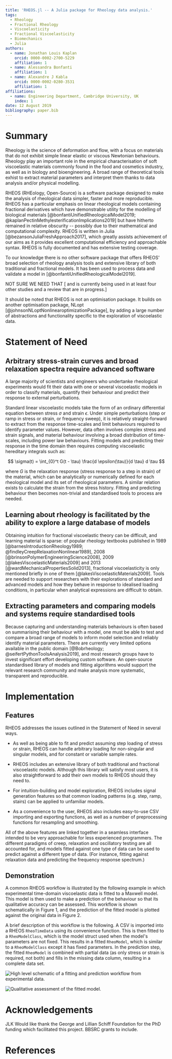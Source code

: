 ```yaml
---
title: 'RHEOS.jl -- A Julia package for Rheology data analysis.'
tags:
  - Rheology
  - Fractional Rheology
  - Viscoelasticity
  - Fractional Viscoelasticity
  - Biomechanics
  - Julia
authors:
  - name: Jonathan Louis Kaplan
    orcid: 0000-0002-2700-5229
    affiliation: 1
  - name: Alessandra Bonfanti
    affiliation: 1
  - name: Alexandre J Kabla
    orcid: 0000-0002-0280-3531
    affiliation: 1
affiliations:
  - name: Engineering Department, Cambridge University, UK
    index: 1
date: 12 August 2019
bibliography: paper.bib
---
```

# Summary
Rheology is the science of deformation and flow, with a focus on materials that do not exhibit simple linear elastic or viscous Newtonian behaviours. Rheology play an important role in the empirical characterisation of soft viscoelastic materials commonly found in the food and cosmetics industry, as well as in biology and bioengineering. A broad range of theoretical tools exhist to extract material parameters and interpret them thanks to data analysis and/or physical modelling. 

RHEOS (RHEology, Open-Source) is a software package designed to make the analysis of rheological data simpler, faster and more reproducible. RHEOS has a particular emphasis on linear rheological models containing fractional derivatives which have demonstrable utility for the modelling of biological materials [@bonfantiUnifiedRheologicalModel2019; @kaplanPectinMethylesterificationImplications2019] but have hitherto remained in relative obscurity -- possibly due to their mathematical and computational complexity. RHEOS is written in Julia [@bezansonJuliaFreshApproach2017], which greatly assists achievement of our aims as it provides excellent computational efficiency and approachable syntax. RHEOS is fully documented and has extensive testing coverage.

To our knowledge there is no other software package that offers RHEOS' broad selection of rheology analysis tools and extensive library of both traditional and fractional models.
It has been used to process data and validate a model in [@bonfantiUnifiedRheologicalModel2019].

NOT SURE WE NEED THAT [ and is currently being used in at least four other studies and a review that are in progress.]

It should be noted that RHEOS is not an optimisation package. It builds on another optimisation package, NLopt [@johnsonNLoptNonlinearoptimizationPackage], by adding a large number of abstractions and functionality specific to the exploration of viscoelastic data.

# Statement of Need

## Arbitrary stress-strain curves and broad relaxation spectra require advanced software

A large majority of scientists and engineers who undertanke rheological experiments would fit their data with one or several viscoelastic models in order to classify materials, quantify their behaviour and predict their response to external perturbations.

Standard linear viscoelastic models take the form of an ordinary differential equation between stress $\sigma$ and strain $\epsilon$. Under simple perturbations (step or ramp in stress or strain, or frequency sweep), it is relatively straight-forward to extract from the response time-scales and limit behaviours required to identify parameter values. However, data often involves complex stress and strain signals, and material behaviour involving a broad distribution of time-scales, including power law behaviours. Fitting models and predicting their response in the time domain then requires computing viscoelastic hereditary integrals such as:

$$ \sigma(t) = \int_{0}^t G(t - \tau) \frac{d \epsilon(\tau)}{d \tau} d \tau $$

where $G$ is the relaxation response (stress response to a step in strain) of the material, which can be analytically or numerically defined for each rheological model and its set of rheological parameters. A similar relation exists to calculate the strain from the stress history. Fitting and predicting behaviour then becomes non-trivial and standardised tools to process are needed.


## Learning about rheology is facilitated by the ability to explore a large database of models

Obtaining intuition for fractional viscoelastic theory can be difficult, and learning material is sparse: of popular rheology textbooks published in 1989 [@barnesIntroductionRheology1989; @findleyCreepRelaxationNonlinear1989], 2008 [@brinsonPolymerEngineeringScience2008], 2009 [@lakesViscoelasticMaterials2009] and 2013 [@wardMechanicalPropertiesSolid2013], fractional viscoelasticity is only mentioned briefly in one of them [@lakesViscoelasticMaterials2009]. Tools are needed to support researchers with their explorations of standard and advanced models and how they behave in response to idealised loading conditions, in particular when analytical expressions are difficult to obtain.


## Extracting parameters and comparing models and systems require standardised tools

Because capturing and understanding materials behaviours is often based on summarising their behaviour with a model, one must be able to test and compare a broad range of models to inform model selection and reliably identify material parameters. There are currently very limited options available in the public domain [@Bobrheology; @seifertPythonToolsAnalysis2019], and most research groups have to invest significant effort developing custom software. An open-source standardised library of models and fitting algorithms would support the relevant research community and make analysis more systematic, transparent and reproducible. 



# Implementation

## Features

RHEOS addresses the issues outlined in the Statement of Need in several ways.

- As well as being able to fit and predict assuming step loading of stress or strain, RHEOS can handle arbitrary loading for non-singular and singular models, and for constant or variable sample rates.

- RHEOS includes an extensive library of both traditional and fractional viscoelastic models. Although this library will satisfy most users, it is also straightforward to add their own models to RHEOS should they need to.

- For intuition-building and model exploration, RHEOS includes signal generation features so that common loading patterns (e.g. step, ramp, stairs) can be applied to unfamiliar models.

- As a convenience to the user, RHEOS also includes easy-to-use CSV importing and exporting functions, as well as a number of preprocessing functions for resampling and smoothing.

All of the above features are linked together in a seamless interface intended to be very approachable for less experienced programmers. The different paradigms of creep, relaxation and oscillatory testing are all accounted for, and models fitted against one type of data can be used to predict against a different type of data. (For instance, fitting against relaxation data and predicting the frequency response spectrum.)

## Demonstration

A common RHEOS workflow is illustrated by the following example in which experimental time-domain viscoelastic data is fitted to a Maxwell model. This model is then used to make a prediction of the behaviour so that its qualitative accuracy can be assessed. This workflow is shown schematically in Figure 1, and the prediction of the fitted model is plotted against the original data in Figure 2.

A brief description of this workflow is the following. A CSV is imported into a RHEOS `RheoTimeData` using its convenience function. This is then fitted to a `RheoModelClass`, which is the model struct used when the model's parameters are not fixed. This results in a fitted `RheoModel`, which is similar to a `RheoModelClass` except it has fixed parameters. In the prediction step, the fitted `RheoModel` is combined with partial data (as only stress or strain is required, not both) and fills in the missing data column, resulting in a complete data set.

![High level schematic of a fitting and prediction workflow from experimental data.](diagram_v3.png)

![Qualitative assessment of the fitted model.](predictfigure.png)

# Acknowledgements

JLK Would like thank the George and Lillian Schiff Foundation for the PhD funding which facilitated this project.  BBSRC grants to include.

# References
